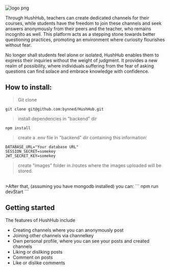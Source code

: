 ![logo png](https://github.com/bynned/HushHub/assets/99414068/f5242a06-bfe1-466d-9811-4a48b5231592)

Through HushHub, teachers can create dedicated channels for their courses, while students have the freedom to join these channels and seek answers anonymously from their peers and the teacher, who remains incognito as well. This platform acts as a stepping stone towards better questioning practices, promoting an environment where curiosity flourishes without fear.

No longer shall students feel alone or isolated, HushHub enables them to express their inquiries without the weight of judgment. It provides a new realm of possibility, where individuals suffering from the fear of asking questions can find solace and embrace knowledge with confidence.

## How to install:
>Git clone
```
git clone git@github.com:bynned/HushHub.git
```
>install dependencies in "backend" dir
```
npm install
```
>create a .env file in "backend" dir containing this information:
```
DATABASE_URL="Your database URL"
SESSION_SECRET=somekey
JWT_SECRET_KEY=somekey

```
>create "images" folder in /routes where the images uploaded will be stored.
<br />
>After that, (assuming you have mongodb installed) you can:
```
npm run devStart
```

## Getting started

The features of HushHub include
  - Creating channels where you can anonymously post
  - Joining other channels via channelkey
  - Own personal profile, where you can see your posts and created channels
  - Liking or disliking posts
  - Comment on posts
  - Like or dislike comments





